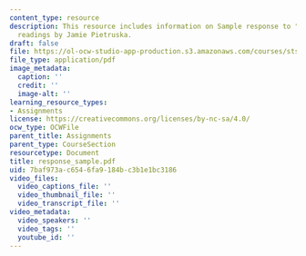 ```yaml
---
content_type: resource
description: This resource includes information on Sample response to "What is Technology?"
  readings by Jamie Pietruska.
draft: false
file: https://ol-ocw-studio-app-production.s3.amazonaws.com/courses/sts-001-technology-in-american-history-spring-2006/7baf973ac6546fa9184bc3b1e1bc3186_response_sample.pdf
file_type: application/pdf
image_metadata:
  caption: ''
  credit: ''
  image-alt: ''
learning_resource_types:
- Assignments
license: https://creativecommons.org/licenses/by-nc-sa/4.0/
ocw_type: OCWFile
parent_title: Assignments
parent_type: CourseSection
resourcetype: Document
title: response_sample.pdf
uid: 7baf973a-c654-6fa9-184b-c3b1e1bc3186
video_files:
  video_captions_file: ''
  video_thumbnail_file: ''
  video_transcript_file: ''
video_metadata:
  video_speakers: ''
  video_tags: ''
  youtube_id: ''
---
```

